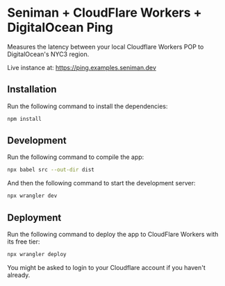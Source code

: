 # Seniman + CloudFlare Workers + DigitalOcean Ping

Measures the latency between your local Cloudflare Workers POP to DigitalOcean's NYC3 region.

Live instance at: https://ping.examples.seniman.dev

## Installation

Run the following command to install the dependencies:

```bash
npm install
```

## Development

Run the following command to compile the app:

```bash
npx babel src --out-dir dist
```

And then the following command to start the development server:

```bash
npx wrangler dev
```

## Deployment

Run the following command to deploy the app to CloudFlare Workers with its free tier:

```bash
npx wrangler deploy
```

You might be asked to login to your Cloudflare account if you haven't already.
